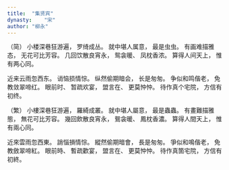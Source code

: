 ```yaml
---
title:  "集贤宾"
dynasty:    "宋"
author: "柳永"
---
```

（简）
小楼深巷狂游遍，
罗绮成丛。
就中堪人属意，
最是虫虫。
有画难描雅态，
无花可比芳容。
几回饮散良宵永，
鸳衾暖、
凤枕香浓。
算得人间天上，
惟有两心同。

近来云雨忽西东。
诮恼损情悰。
纵然偷期暗会，
长是匆匆。
争似和鸣偕老，
免教敛翠啼红。
眼前时、
暂疏欢宴，
盟言在、
更莫忡忡。
待作真个宅院，
方信有初终。

（繁）
小樓深巷狂游遍，
羅綺成叢。
就中堪人屬意，
最是蟲蟲。
有畫難描雅態，
無花可比芳容。
幾回飲散良宵永，
鴛衾暖、
鳳枕香濃。
算得人間天上，
惟有兩心同。

近來雲雨忽西東。
誚惱損情悰。
縱然偷期暗會，
長是匆匆。
爭似和鳴偕老，
免教斂翠啼紅。
眼前時、
暫疏歡宴，
盟言在、
更莫忡忡。
待作真箇宅院，
方信有初終。